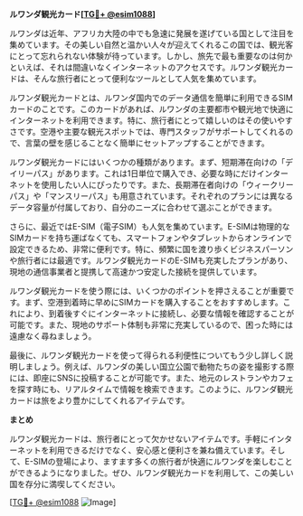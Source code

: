 **ルワンダ観光カード[[TG💪+ @esim1088](https://t.me/s/esim1088)]**

ルワンダは近年、アフリカ大陸の中でも急速に発展を遂げている国として注目を集めています。その美しい自然と温かい人々が迎えてくれるこの国では、観光客にとって忘れられない体験が待っています。しかし、旅先で最も重要なのは何かといえば、それは間違いなくインターネットのアクセスです。ルワンダ観光カードは、そんな旅行者にとって便利なツールとして人気を集めています。

ルワンダ観光カードとは、ルワンダ国内でのデータ通信を簡単に利用できるSIMカードのことです。このカードがあれば、ルワンダの主要都市や観光地で快適にインターネットを利用できます。特に、旅行者にとって嬉しいのはその使いやすさです。空港や主要な観光スポットでは、専門スタッフがサポートしてくれるので、言葉の壁を感じることなく簡単にセットアップすることができます。

ルワンダ観光カードにはいくつかの種類があります。まず、短期滞在向けの「デイリーパス」があります。これは1日単位で購入でき、必要な時にだけインターネットを使用したい人にぴったりです。また、長期滞在者向けの「ウィークリーパス」や「マンスリーパス」も用意されています。それぞれのプランには異なるデータ容量が付属しており、自分のニーズに合わせて選ぶことができます。

さらに、最近ではE-SIM（電子SIM）も人気を集めています。E-SIMは物理的なSIMカードを持ち運ばなくても、スマートフォンやタブレットからオンラインで設定できるため、非常に便利です。特に、頻繁に国を渡り歩くビジネスパーソンや旅行者には最適です。ルワンダ観光カードのE-SIMも充実したプランがあり、現地の通信事業者と提携して高速かつ安定した接続を提供しています。

ルワンダ観光カードを使う際には、いくつかのポイントを押さえることが重要です。まず、空港到着時に早めにSIMカードを購入することをおすすめします。これにより、到着後すぐにインターネットに接続し、必要な情報を確認することが可能です。また、現地のサポート体制も非常に充実しているので、困った時には遠慮なく尋ねましょう。

最後に、ルワンダ観光カードを使って得られる利便性についてもう少し詳しく説明しましょう。例えば、ルワンダの美しい国立公園で動物たちの姿を撮影する際には、即座にSNSに投稿することが可能です。また、地元のレストランやカフェを探す時にも、リアルタイムで情報を検索できます。このように、ルワンダ観光カードは旅をより豊かにしてくれるアイテムです。

**まとめ**

ルワンダ観光カードは、旅行者にとって欠かせないアイテムです。手軽にインターネットを利用できるだけでなく、安心感と便利さを兼ね備えています。そして、E-SIMの登場により、ますます多くの旅行者が快適にルワンダを楽しむことができるようになりました。ぜひ、ルワンダ観光カードを利用して、この美しい国を存分に満喫してください。

[[TG💪+ @esim1088](https://t.me/s/esim1088) ![Image](https://i.postimg.cc/Y0z9fWf4/image.png)]